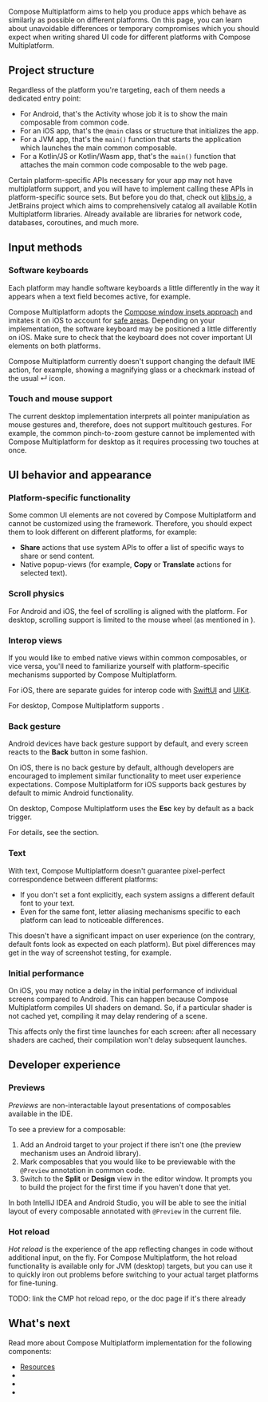 [//]: # (title: Default UI behavior on different platforms)

Compose Multiplatform aims to help you produce apps which behave as similarly as possible on different platforms.
On this page, you can learn about unavoidable differences or temporary compromises which
you should expect when writing shared UI code for different platforms
with Compose Multiplatform.

## Project structure

Regardless of the platform you're targeting, each of them needs a dedicated entry point:

* For Android, that's the Activity whose job it is to show the main composable from common code.
* For an iOS app, that's the `@main` class or structure that initializes the app.
* For a JVM app, that's the `main()` function that starts the application which launches the main common composable.
* For a Kotlin/JS or Kotlin/Wasm app, that's the `main()` function that attaches the main common code composable
  to the web page.

Certain platform-specific APIs necessary for your app may not have multiplatform support,
and you will have to implement calling these APIs in platform-specific source sets.
But before you do that, check out [klibs.io](https://klibs.io/), a JetBrains project which aims to comprehensively
catalog all available Kotlin Multiplatform libraries.
Already available are libraries for network code, databases, coroutines, and much more.

## Input methods

### Software keyboards

Each platform may handle software keyboards a little differently in the way it appears when a text field becomes active,
for example.

Compose Multiplatform adopts the [Compose window insets approach](https://developer.android.com/develop/ui/compose/system/insets)
and imitates it on iOS
to account for [safe areas](https://developer.apple.com/documentation/UIKit/positioning-content-relative-to-the-safe-area).
Depending on your implementation, the software keyboard may be positioned a little differently on iOS.
Make sure to check that the keyboard does not cover important UI elements on both platforms. 

Compose Multiplatform currently doesn't support changing the default IME action, for example,
showing a magnifying glass or a checkmark instead of the usual &crarr; icon.

### Touch and mouse support

The current desktop implementation interprets all pointer manipulation as mouse gestures
and, therefore, does not support multitouch gestures.
For example, the common pinch-to-zoom gesture cannot be implemented with Compose Multiplatform for desktop
as it requires processing two touches at once.

## UI behavior and appearance

### Platform-specific functionality

Some common UI elements are not covered by Compose Multiplatform and cannot be customized using the framework.
Therefore, you should expect them to look different on different platforms, for example:

* **Share** actions that use system APIs to offer a list of specific ways to share or send content.
* Native popup-views (for example, **Copy** or **Translate** actions for selected text).

### Scroll physics

For Android and iOS, the feel of scrolling is aligned with the platform.
For desktop, scrolling support is limited to the mouse wheel (as mentioned in [](#touch-and-mouse-support)). 

### Interop views

If you would like to embed native views within common composables, or vice versa,
you'll need to familiarize yourself with platform-specific mechanisms supported by Compose Multiplatform.

For iOS, there are separate guides for interop code with [SwiftUI](compose-swiftui-integration.md) and [UIKit](compose-uikit-integration.md).

For desktop, Compose Multiplatform supports [](compose-desktop-swing-interoperability.md).

### Back gesture

Android devices have back gesture support by default, and every screen reacts to the **Back** button in some fashion.

On iOS, there is no back gesture by default, although developers are encouraged to implement similar functionality
to meet user experience expectations.
Compose Multiplatform for iOS supports back gestures by default to mimic Android functionality.

On desktop, Compose Multiplatform uses the **Esc** key by default as a back trigger.

For details, see the [](compose-navigation.md#back-gesture) section.

### Text

With text, Compose Multiplatform doesn't guarantee pixel-perfect correspondence between different platforms:

* If you don't set a font explicitly, each system assigns a different default font to your text.
* Even for the same font, letter aliasing mechanisms specific to each platform can lead to noticeable differences.

This doesn't have a significant impact on user experience (on the contrary, default fonts look as expected on each platform).
But pixel differences may get in the way of screenshot testing, for example.

### Initial performance

On iOS, you may notice a delay in the initial performance of individual screens compared to Android.
This can happen because Compose Multiplatform compiles UI shaders on demand.
So, if a particular shader is not cached yet, compiling it may delay rendering of a scene.

This affects only the first time launches for each screen:
after all necessary shaders are cached, their compilation won't delay subsequent launches.

## Developer experience

### Previews

_Previews_ are non-interactable layout presentations of composables available in the IDE.

To see a preview for a composable:

1. Add an Android target to your project if there isn't one (the preview mechanism uses an Android library).
2. Mark composables that you would like to be previewable with the `@Preview` annotation in common code.
3. Switch to the **Split** or **Design** view in the editor window.
     It prompts you to build the project for the first time if you haven't done that yet.

In both IntelliJ IDEA and Android Studio, you will be able to see the initial layout of every composable
annotated with `@Preview` in the current file.

### Hot reload

_Hot reload_ is the experience of the app reflecting changes in code without additional input, on the fly.
For Compose Multiplatform, the hot reload functionality is available only for JVM (desktop) targets,
but you can use it to quickly iron out problems before switching to your actual target platforms for fine-tuning.

TODO: link the CMP hot reload repo, or the doc page if it's there already 

## What's next

Read more about Compose Multiplatform implementation for the following components:
  * [Resources](compose-multiplatform-resources.md)
  * [](compose-lifecycle.md)
  * [](compose-viewmodel.md)
  * [](compose-navigation-routing.md)
